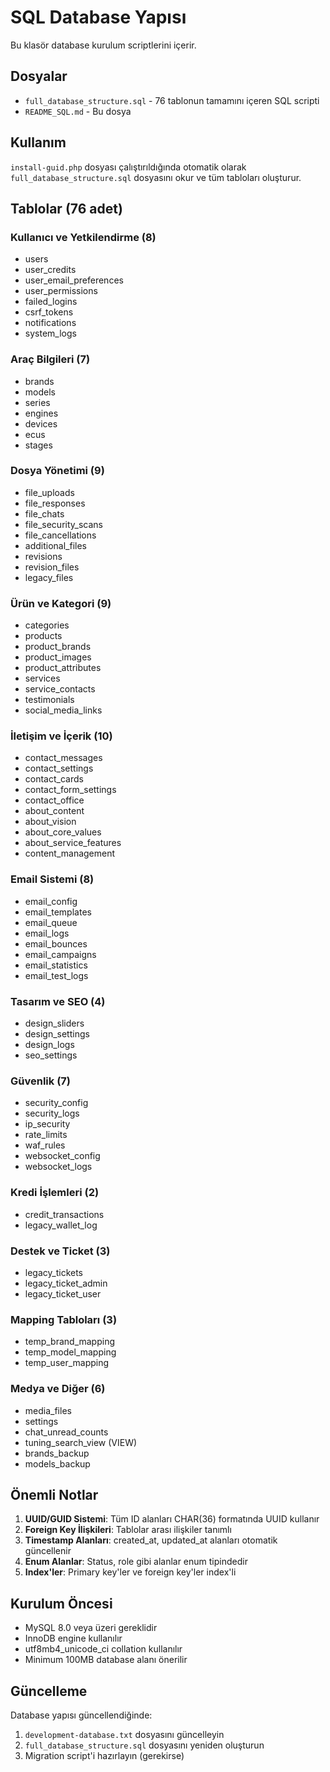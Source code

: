 # SQL Database Yapısı

Bu klasör database kurulum scriptlerini içerir.

## Dosyalar

- `full_database_structure.sql` - 76 tablonun tamamını içeren SQL scripti
- `README_SQL.md` - Bu dosya

## Kullanım

`install-guid.php` dosyası çalıştırıldığında otomatik olarak `full_database_structure.sql` dosyasını okur ve tüm tabloları oluşturur.

## Tablolar (76 adet)

### Kullanıcı ve Yetkilendirme (8)
- users
- user_credits
- user_email_preferences  
- user_permissions
- failed_logins
- csrf_tokens
- notifications
- system_logs

### Araç Bilgileri (7)
- brands
- models
- series
- engines
- devices
- ecus
- stages

### Dosya Yönetimi (9)
- file_uploads
- file_responses
- file_chats
- file_security_scans
- file_cancellations
- additional_files
- revisions
- revision_files
- legacy_files

### Ürün ve Kategori (9)
- categories
- products
- product_brands
- product_images
- product_attributes
- services
- service_contacts
- testimonials
- social_media_links

### İletişim ve İçerik (10)
- contact_messages
- contact_settings
- contact_cards
- contact_form_settings
- contact_office
- about_content
- about_vision
- about_core_values
- about_service_features
- content_management

### Email Sistemi (8)
- email_config
- email_templates
- email_queue
- email_logs
- email_bounces
- email_campaigns
- email_statistics
- email_test_logs

### Tasarım ve SEO (4)
- design_sliders
- design_settings
- design_logs
- seo_settings

### Güvenlik (7)
- security_config
- security_logs
- ip_security
- rate_limits
- waf_rules
- websocket_config
- websocket_logs

### Kredi İşlemleri (2)
- credit_transactions
- legacy_wallet_log

### Destek ve Ticket (3)
- legacy_tickets
- legacy_ticket_admin
- legacy_ticket_user

### Mapping Tabloları (3)
- temp_brand_mapping
- temp_model_mapping
- temp_user_mapping

### Medya ve Diğer (6)
- media_files
- settings
- chat_unread_counts
- tuning_search_view (VIEW)
- brands_backup
- models_backup

## Önemli Notlar

1. **UUID/GUID Sistemi**: Tüm ID alanları CHAR(36) formatında UUID kullanır
2. **Foreign Key İlişkileri**: Tablolar arası ilişkiler tanımlı
3. **Timestamp Alanları**: created_at, updated_at alanları otomatik güncellenir
4. **Enum Alanlar**: Status, role gibi alanlar enum tipindedir
5. **Index'ler**: Primary key'ler ve foreign key'ler index'li

## Kurulum Öncesi

- MySQL 8.0 veya üzeri gereklidir
- InnoDB engine kullanılır
- utf8mb4_unicode_ci collation kullanılır
- Minimum 100MB database alanı önerilir

## Güncelleme

Database yapısı güncellendiğinde:
1. `development-database.txt` dosyasını güncelleyin
2. `full_database_structure.sql` dosyasını yeniden oluşturun
3. Migration script'i hazırlayın (gerekirse)

